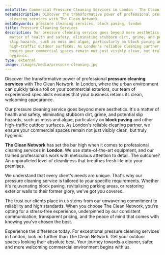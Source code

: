 ```yaml
---
metaTitle: Commercial Pressure Cleaning Services in London - The Clean Network
metaDescription: Discover the transformative power of professional pressure
  cleaning services with The Clean Network.
metaKeywords: pressure cleaning services, block paving, london
title: Pressure Cleaning Services
description: Our pressure cleaning service goes beyond mere aesthetics. It's a
  matter of health and safety, eliminating stubborn dirt, grime, and potential
  slip hazards, such as moss and algae, particularly on block paving and other
  high-traffic outdoor surfaces. As London's reliable cleaning partner, we
  ensure your commercial spaces remain not just visibly clean, but truly
  hygienic.
type: external
image: /images/media/pressure-cleaning.jpg
---
```

Discover the transformative power of professional <strong>pressure cleaning services</strong> with The Clean Network. In London, where the urban environment can quickly take a toll on your commercial exteriors, our team of experienced specialists ensures that your business retains its clean, welcoming appearance.

Our pressure cleaning service goes beyond mere aesthetics. It's a matter of health and safety, eliminating stubborn dirt, grime, and potential slip hazards, such as moss and algae, particularly on <strong>block paving</strong> and other high-traffic outdoor surfaces. As London's reliable cleaning partner, we ensure your commercial spaces remain not just visibly clean, but truly hygienic.

<strong>The Clean Network</strong> has set the bar high when it comes to professional cleaning services in <strong>London</strong>. We use state-of-the-art equipment, and our trained professionals work with meticulous attention to detail. The outcome? An unparalleled level of cleanliness that breathes fresh life into your premises.

We understand that every client's needs are unique. That's why our pressure cleaning service is tailored to your specific requirements. Whether it's rejuvenating block paving, revitalising parking areas, or restoring exterior walls to their former glory, we've got you covered.

The trust our clients place in us stems from our unwavering commitment to reliability and high standards. When you choose The Clean Network, you're opting for a stress-free experience, underpinned by our consistent communication, transparent pricing, and the peace of mind that comes with knowing you've chosen the best.

Experience the difference today. For exceptional pressure cleaning services in London, look no further than The Clean Network. Get your outdoor spaces looking their absolute best. Your journey towards a cleaner, safer, and more welcoming commercial environment begins with us.